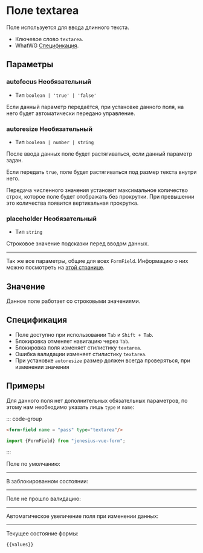 <script setup>
import {FormField, Form, useFormValues} from '../../src';

const form = new Form();
const values = useFormValues(form)

</script>

# Поле textarea

Поле используется для ввода длинного текста.

- Ключевое слово `textarea`.
- WhatWG [Спецификация](https://html.spec.whatwg.org/multipage/form-elements.html#the-textarea-element).

## Параметры

### autofocus <Badge type = "info">Необязательный</Badge>

- Тип `boolean | 'true' | 'false'`

Если данный параметр передаётся, при установке данного поля, на него будет автоматически передано управление.

### autoresize <Badge type = "info">Необязательный</Badge>
- Тип `boolean | number | string`

После ввода данных поле будет растягиваться, если данный параметр задан. 

Если передать `true`, поле будет
растягиваться под размер текста внутри него.

Передача численного значения установит максимальное количество
строк, которое поле будет отображать без прокрутки. При превышении это количества 
появится вертикальная прокрутка.

### placeholder <Badge type = "info">Необязательный</Badge>
- Тип `string`

Строковое значение подсказки перед вводом данных.

____ 

Так же все параметры, общие для всех `FormField`. Информацию о них можно посмотреть на [этой странице](./form-field.md#params).

## Значение

Данное поле работает со строковыми значениями.

## Спецификация

- Поле доступно при использовании `Tab` и `Shift + Tab`.
- Блокировка отменяет навигацию через `Tab`.
- Блокировка поля изменяет стилистику `textarea`.
- Ошибка валидации изменяет стилистику `textarea`.
- При установке `autoresize` размер должен всегда проверяться, при изменении
значения

## Примеры


Для данного поля нет дополнительных обязательных параметров, по этому нам необходимо
указать лишь `type` и `name`:

::: code-group

```html
<form-field name = "pass" type="textarea"/>
```

```ts
import {FormField} from "jenesius-vue-form";
```

:::

Поле по умолчанию:
<FormField  type = "textarea" name = "description" label = "Введите описание" />

____

В заблокированном состоянии:
<FormField disabled type = "textarea" name = "description" label = "Заблокированное" />

____

Поле не прошло валидацию:
<FormField :errors = "['The password is too simple']" type = "textarea" name = "description" label = "С ошибкой" />

____

Автоматическое увеличение поля при изменении данных:
<FormField autoresize type = "textarea" name = "description" label = "Делаем больше" />


----
Текущее состояние формы:
```ts-vue
{{values}}
```